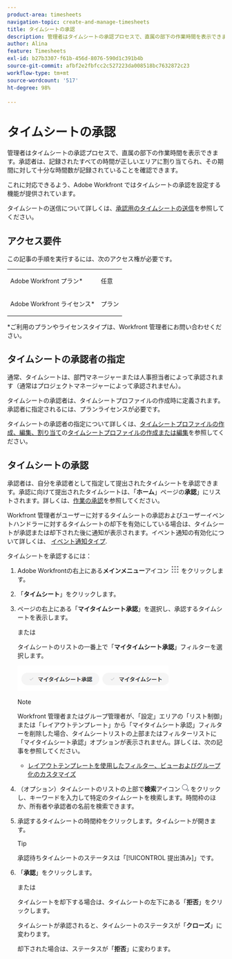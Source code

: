 ```yaml
---
product-area: timesheets
navigation-topic: create-and-manage-timesheets
title: タイムシートの承認
description: 管理者はタイムシートの承認プロセスで、直属の部下の作業時間を表示できます。承認者は、記録されたすべての時間が正しいエリアに割り当てられ、その期間に対して十分な時間数が記録されていることを確認できます。
author: Alina
feature: Timesheets
exl-id: b27b3307-f61b-456d-8076-590d1c391b4b
source-git-commit: afbf2e2fbfcc2c527223da008518bc7632872c23
workflow-type: tm+mt
source-wordcount: '517'
ht-degree: 98%

---
```


# タイムシートの承認

管理者はタイムシートの承認プロセスで、直属の部下の作業時間を表示できます。承認者は、記録されたすべての時間が正しいエリアに割り当てられ、その期間に対して十分な時間数が記録されていることを確認できます。

これに対応できるよう、Adobe Workfront ではタイムシートの承認を設定する機能が提供されています。

タイムシートの送信について詳しくは、[承認用のタイムシートの送信](../../timesheets/create-and-manage-timesheets/submit-timesheet-for-approval.md)を参照してください。

## アクセス要件

この記事の手順を実行するには、次のアクセス権が必要です。

<table style="table-layout:auto"> 
 <col> 
 </col> 
 <col> 
 </col> 
 <tbody> 
  <tr> 
   <td role="rowheader">Adobe Workfront プラン*</td> 
   <td> <p>任意</p> </td> 
  </tr> 
  <tr> 
   <td role="rowheader">Adobe Workfront ライセンス*</td> 
   <td> <p>プラン </p> </td> 
  </tr> 
 </tbody> 
</table>

*ご利用のプランやライセンスタイプは、Workfront 管理者にお問い合わせください。

## タイムシートの承認者の指定

通常、タイムシートは、部門マネージャーまたは人事担当者によって承認されます（通常はプロジェクトマネージャーによって承認されません）。

タイムシートの承認者は、タイムシートプロファイルの作成時に定義されます。承認者に指定されるには、プランライセンスが必要です。

タイムシートの承認者の指定について詳しくは、[タイムシートプロファイルの作成、編集、割り当て](../../timesheets/create-and-manage-timesheets/create-timesheet-profiles.md)の[タイムシートプロファイルの作成または編集](../../timesheets/create-and-manage-timesheets/create-timesheet-profiles.md#create)を参照してください。

## タイムシートの承認

承認者は、自分を承認者として指定して提出されたタイムシートを承認できます。承認に向けて提出されたタイムシートは、「**ホーム**」ページの&#x200B;**承認**」にリストされます。詳しくは、[作業の承認](../../review-and-approve-work/manage-approvals/approving-work.md)を参照してください。

Workfront 管理者がユーザーに対するタイムシートの承認およびユーザーイベントハンドラーに対するタイムシートの却下を有効にしている場合は、タイムシートが承認または却下された後に通知が表示されます。イベント通知の有効化について詳しくは、 [イベント通知タイプ](../../administration-and-setup/manage-workfront/emails/event-notifications-available-in-wf.md).

タイムシートを承認するには：

1. Adobe Workfrontの右上にある&#x200B;**メインメニュー**&#x200B;アイコン ![](assets/main-menu-icon.png) をクリックします。
1. 「**タイムシート**」をクリックします。
1. ページの右上にある「**マイタイムシート承認**」を選択し、承認するタイムシートを表示します。

   または

   タイムシートのリストの一番上で「**マイタイムシート承認**」フィルターを選択します。

   ![](assets/my-timesheet-approvals-my-timesheets-pills-on-timesheets-list-nwe-350x58.png)

   >[!NOTE]
   >
   >Workfront 管理者またはグループ管理者が、「設定」エリアの「リスト制御」または「レイアウトテンプレート」から「マイタイムシート承認」フィルターを削除した場合、タイムシートリストの上部またはフィルターリストに「マイタイムシート承認」オプションが表示されません。詳しくは、次の記事を参照してください。
   >
   >   
   >   
   >   * [レイアウトテンプレートを使用したフィルター、ビューおよびグループ化のカスタマイズ](../../administration-and-setup/customize-workfront/use-layout-templates/customize-fvg-list-controls-layout-template.md)
   >   
   >

1. （オプション）タイムシートのリストの上部で&#x200B;**検索**&#x200B;アイコン ![](assets/search-icon.png) をクリックし、キーワードを入力して特定のタイムシートを検索します。時間枠のほか、所有者や承認者の名前を検索できます。
1. 承認するタイムシートの時間枠をクリックします。タイムシートが開きます。

   >[!TIP]
   >
   >承認待ちタイムシートのステータスは「[!UICONTROL 提出済み]」です。


1. 「**承認**」をクリックします。

   または

   タイムシートを却下する場合は、タイムシートの左下にある「**拒否**」をクリックします。

   タイムシートが承認されると、タイムシートのステータスが「**クローズ**」に変わります。

   却下された場合は、ステータスが「**拒否**」に変わります。
